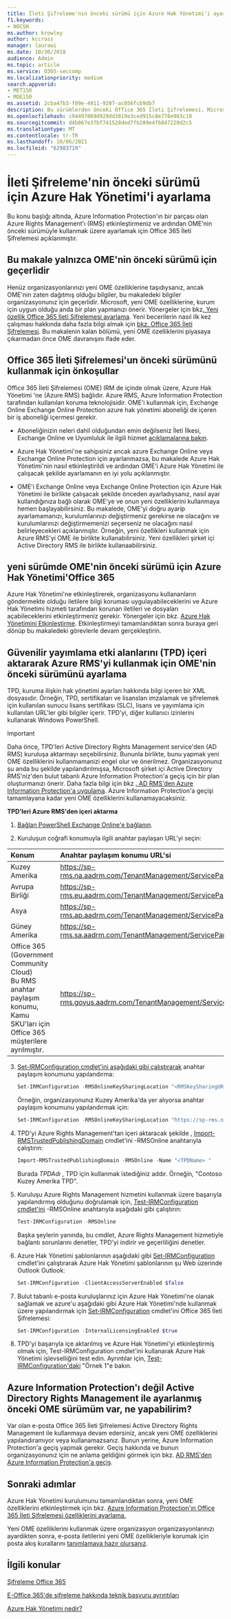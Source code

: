 ```yaml
---
title: İleti Şifreleme'nin önceki sürümü için Azure Hak Yönetimi'i ayarlama
f1.keywords:
- NOCSH
ms.author: krowley
author: kccross
manager: laurawi
ms.date: 10/30/2018
audience: Admin
ms.topic: article
ms.service: O365-seccomp
ms.localizationpriority: medium
search.appverid:
- MET150
- MOE150
ms.assetid: 2cba47b3-f09e-4911-9207-ac056fcb9db7
description: Bu sürümlerden önceki Office 365 İleti Şifrelemesi, Microsoft Azure Yönetimi'ne (daha önce Hak Yönetimi Windows Azure Active Directory bağlıdır).
ms.openlocfilehash: c94497069d929dd3819e3ced915c8e778e983c10
ms.sourcegitcommit: d4b867e37bf741528ded7fb289e4f6847228d2c5
ms.translationtype: MT
ms.contentlocale: tr-TR
ms.lasthandoff: 10/06/2021
ms.locfileid: "62983719"
---
```

# <a name="set-up-azure-rights-management-for-the-previous-version-of-message-encryption"></a>İleti Şifreleme'nin önceki sürümü için Azure Hak Yönetimi'i ayarlama

Bu konu başlığı altında, Azure Information Protection'ın bir parçası olan Azure Rights Management'ı (RMS) etkinleştirmeniz ve ardından OME'nin önceki sürümüyle kullanmak üzere ayarlamak için Office 365 İleti Şifrelemesi açıklanmıştır.

## <a name="this-article-only-applies-to-the-previous-version-of-ome"></a>Bu makale yalnızca OME'nin önceki sürümü için geçerlidir

Henüz organizasyonlarınızı yeni OME özelliklerine taşıdıysanız, ancak OME'nin zaten dağıtmış olduğu bilgiler, bu makaledeki bilgiler organizasyonunız için geçerlidir. Microsoft, yeni OME özelliklerine, kurum için uygun olduğu anda bir plan yapmanızı önerir. Yönergeler için bkz[. Yeni özellik Office 365 İleti Şifrelemesi ayarlama](set-up-new-message-encryption-capabilities.md). Yeni becerilerin nasıl ilk kez çalışması hakkında daha fazla bilgi almak için [bkz. Office 365 İleti Şifrelemesi](ome.md). Bu makalenin kalan bölümü, yeni OME özelliklerini piyasaya çıkarmadan önce OME davranışını ifade eder.

## <a name="prerequisites-for-using-the-previous-version-of-office-365-message-encryption"></a>Office 365 İleti Şifrelemesi'un önceki sürümünü kullanmak için önkoşullar
<a name="warmprereqs"> </a>

Office 365 İleti Şifrelemesi (OME) IRM de içinde olmak üzere, Azure Hak Yönetimi 'ne (Azure RMS) bağlıdır. Azure RMS, Azure Information Protection tarafından kullanılan koruma teknolojisidir. OME'i kullanmak için, Exchange Online Exchange Online Protection azure hak yönetimi aboneliği de içeren bir iş aboneliği içermesi gerekir.
  
- Aboneliğinizin neleri dahil olduğundan emin değilseniz İleti İlkesi, Exchange Online ve Uyumluluk ile ilgili hizmet [açıklamalarına bakın](/office365/servicedescriptions/exchange-online-service-description/message-policy-and-compliance).

- Azure Hak Yönetimi'ne sahipsiniz ancak azure Exchange Online veya Exchange Online Protection için ayarlanmazsa, bu makalede Azure Hak Yönetimi'nin nasıl etkinleştirildi ve ardından OME'i Azure Hak Yönetimi ile çalışacak şekilde ayarlamanın en iyi yolu açıklanmıştır.

- OME'i Exchange Online veya Exchange Online Protection için Azure Hak Yönetimi ile birlikte çalışacak şekilde önceden ayarladıysanız, nasıl ayar kullandığınıza bağlı olarak OME'ye ve onun yeni özelliklerini kullanmaya hemen başlayabilirsiniz. Bu makalede, OME'yi doğru ayarip ayarlamamanızı, kurulumlarınızı değiştirmeniz gerekirse ne olacağını ve kurulumlarınızı değiştirmemenizi seçerseniz ne olacağını nasıl belirleyecekleri açıklanmıştır. Örneğin, yeni özellikleri kullanmak için Azure RMS'yi OME ile birlikte kullanabilirsiniz. Yeni özellikleri şirket içi Active Directory RMS ile birlikte kullanaabilirsiniz.

## <a name="activate-azure-rights-management-for--the-previous-version-of-ome-in-office-365"></a>yeni sürümde OME'nin önceki sürümü için Azure Hak Yönetimi'Office 365

Azure Hak Yönetimi'ne etkinleştirerek, organizasyonu kullananların göndermekte olduğu iletilere bilgi koruması uygulayabileceklerini ve Azure Hak Yönetimi hizmeti tarafından korunan iletileri ve dosyaları açabileceklerini etkinleştirmeniz gerekir. Yönergeler için bkz. [Azure Hak Yönetimini Etkinleştirme](/azure/information-protection/activate-service). Etkinleştirmeyi tamamlandıktan sonra buraya geri dönüp bu makaledeki görevlerle devam gerçekleştirin.
  
## <a name="set-up-the-previous-version-of-ome-to-use-azure-rms-by-importing-trusted-publishing-domains-tpds"></a>Güvenilir yayımlama etki alanlarını (TPD) içeri aktararak Azure RMS'yi kullanmak için OME'nin önceki sürümünü ayarlama

TPD, kuruma ilişkin hak yönetimi ayarları hakkında bilgi içeren bir XML dosyasıdır. Örneğin, TPD, sertifikaları ve lisansları imzalamak ve şifrelemek için kullanılan sunucu lisans sertifikası (SLC), lisans ve yayımlama için kullanılan URL'ler gibi bilgiler içerir. TPD'yi, diğer kullanıcı izinlerini kullanarak Windows PowerShell.
  
> [!IMPORTANT]
> Daha önce, TPD'leri Active Directory Rights Management service'den (AD RMS) kuruluşa aktarmayı seçebilirsiniz. Bununla birlikte, bunu yapmak yeni OME özelliklerini kullanmamanizi engel olur ve önerilmez. Organizasyonunız şu anda bu şekilde yapılandırılmışsa, Microsoft şirket içi Active Directory RMS'niz'den bulut tabanlı Azure Information Protection'a geçiş için bir plan oluşturmanızı önerir. Daha fazla bilgi için bkz [. AD RMS'den Azure Information Protection'a uygulama](/information-protection/plan-design/migrate-from-ad-rms-to-azure-rms). Azure Information Protection'a geçişi tamamlayana kadar yeni OME özelliklerini kullanamayacaksiniz.
  
 **TPD'leri Azure RMS'den içeri aktarma**
  
1. [Bağlan PowerShell Exchange Online'e bağlanın](/powershell/exchange/connect-to-exchange-online-powershell).

2. Kuruluşun coğrafi konumuyla ilgili anahtar paylaşan URL'yi seçin:

|**Konum**|**Anahtar paylaşım konumu URL'si**|
|:-----|:-----|
|Kuzey Amerika  <br/> |https://sp-rms.na.aadrm.com/TenantManagement/ServicePartner.svc  <br/> |
|Avrupa Birliği  <br/> |https://sp-rms.eu.aadrm.com/TenantManagement/ServicePartner.svc  <br/> |
|Asya  <br/> |https://sp-rms.ap.aadrm.com/TenantManagement/ServicePartner.svc  <br/> |
|Güney Amerika  <br/> |https://sp-rms.sa.aadrm.com/TenantManagement/ServicePartner.svc  <br/> |
|Office 365 (Government Community Cloud)  <br/> Bu RMS anahtar paylaşım konumu, Kamu SKU'ları için Office 365 müşterilere ayrılmıştır.  <br/> |https://sp-rms.govus.aadrm.com/TenantManagement/ServicePartner.svc  <br/> |
  
3. [Set-IRMConfiguration cmdlet'ini aşağıdaki gibi çalıştırarak](/powershell/module/exchange/set-irmconfiguration) anahtar paylaşım konumunu yapılandırma: 

   ```powershell
   Set-IRMConfiguration -RMSOnlineKeySharingLocation "<RMSKeySharingURL >"
   ```
  
   Örneğin, organizasyonunız Kuzey Amerika'da yer alıyorsa anahtar paylaşım konumunu yapılandırmak için:

   ```powershell
   Set-IRMConfiguration -RMSOnlineKeySharingLocation "https://sp-rms.na.aadrm.com/TenantManagement/ServicePartner.svc"
   ```

4. TPD'yi Azure Rights Management'tan içeri aktaracak şekilde , [Import-RMSTrustedPublishingDomain](/powershell/module/exchange/import-rmstrustedpublishingdomain) cmdlet'ini -RMSOnline anahtarıyla çalıştırın: 

   ```powershell
   Import-RMSTrustedPublishingDomain -RMSOnline -Name "<TPDName> "
   ```

   Burada  *TPDAdı*  , TPD için kullanmak istediğiniz addır. Örneğin, "Contoso Kuzey Amerika TPD". 

5. Kuruluşu Azure Rights Management hizmetini kullanmak üzere başarıyla yapılandırmış olduğunu doğrulamak için, [Test-IRMConfiguration cmdlet'ini](/powershell/module/exchange/test-irmconfiguration) -RMSOnline anahtarıyla aşağıdaki gibi çalıştırın:

   ```powershell
   Test-IRMConfiguration -RMSOnline
   ```

   Başka şeylerin yanında, bu cmdlet, Azure Rights Management hizmetiyle bağlantı sorunlarını denetler, TPD'yi indirir ve geçerliliğini denetler.

6. Azure Hak Yönetimi şablonlarının aşağıdaki gibi [Set-IRMConfiguration](/powershell/module/exchange/set-irmconfiguration) cmdlet'ini çalıştırarak Azure Hak Yönetimi şablonlarının şu Web üzerinde Outlook Outlook: 

   ```powershell
   Set-IRMConfiguration -ClientAccessServerEnabled $false
   ```

7. Bulut tabanlı e-posta kuruluşlarınız için Azure Hak Yönetimi'ne olanak sağlamak ve azure'u aşağıdaki gibi Azure Hak Yönetimi'nde kullanmak üzere yapılandırmak için [Set-IRMConfiguration](/powershell/module/exchange/set-irmconfiguration) cmdlet'ini Office 365 İleti Şifrelemesi:

   ```powershell
   Set-IRMConfiguration -InternalLicensingEnabled $true
   ```

8. TPD'yi başarıyla içe aktarılmış ve Azure Hak Yönetimi'yi etkinleştirmiş olmak için, Test-IRMConfiguration cmdlet'ini kullanarak Azure Hak Yönetimi işlevselliğini test edin. Ayrıntılar için, [Test-IRMConfiguration'daki](/powershell/module/exchange/test-irmconfiguration) "Örnek 1"e bakın.

## <a name="i-have-the-previous-version-of-ome-set-up-with-active-directory-rights-management-not-azure-information-protection-what-do-i-do"></a>Azure Information Protection'ı değil Active Directory Rights Management ile ayarlanmış önceki OME sürümüm var, ne yapabilirim?
<a name="importTPDs"> </a>

Var olan e-posta Office 365 İleti Şifrelemesi Active Directory Rights Management ile kullanmaya devam edersiniz, ancak yeni OME özelliklerini yapılandıramıyor veya kullanamazsanız. Bunun yerine, Azure Information Protection'a geçiş yapmak gerekir. Geçiş hakkında ve bunun organizasyonunız için ne anlama geldiğini görmek için bkz. [AD RMS'den Azure Information Protection'a geçiş](/information-protection/deploy-use/prepare-environment-adrms).
  
## <a name="next-steps"></a>Sonraki adımlar
<a name="importTPDs"> </a>

Azure Hak Yönetimi kurulumunu tamamlandıktan sonra, yeni OME özelliklerini etkinleştirmek için bkz. [Azure Information Protection'ın Office 365 İleti Şifrelemesi özelliklerini ayarlama.](./set-up-new-message-encryption-capabilities.md)
  
Yeni OME özelliklerini kullanmak üzere organizasyon organizasyonlarınızı ayardikten sonra, e-posta iletilerini yeni OME özellikleriyle korumak için posta akış kurallarını [tanımlamaya hazır olursanız](define-mail-flow-rules-to-encrypt-email.md).
  
## <a name="related-topics"></a>İlgili konular
<a name="importTPDs"> </a>

[Şifreleme Office 365](encryption.md)
  
[E-Office 365'de şifreleme hakkında teknik başvuru ayrıntıları](technical-reference-details-about-encryption.md)
  
[Azure Hak Yönetimi nedir?](/information-protection/understand-explore/what-is-azure-rms)